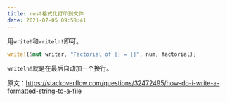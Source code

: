 ```yaml
---
title: rust格式化打印到文件
date: 2021-07-05 09:58:41
---
```


用```write!```和```writeln!```即可。

```rust
write!(&mut writer, "Factorial of {} = {}", num, factorial);
```
```writeln!```就是在最后自动加一个换行。

原文：<https://stackoverflow.com/questions/32472495/how-do-i-write-a-formatted-string-to-a-file>
